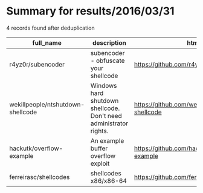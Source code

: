 
# Summary for results/2016/03/31
    
4 records found after deduplication

| full_name | description | html_url | matched_list | matched_count | pushed_at | size | stargazers_count | language | forks_count |
|-----------------------------------|-------------------------------------------------------------------|------------------------------------------------------|----------------|-----------------|---------------------------|--------|--------------------|------------|---------------|
| r4yz0r/subencoder | subencoder - obfuscate your shellcode | https://github.com/r4yz0r/subencoder | ['shellcode'] | 1 | 2016-03-31 21:06:14+00:00 | 25 | 3 | C | 0 |
| wekillpeople/ntshutdown-shellcode | Windows hard shutdown shellcode. Don't need administrator rights. | https://github.com/wekillpeople/ntshutdown-shellcode | ['shellcode'] | 1 | 2016-03-31 14:22:52+00:00 | 2 | 12 | Assembly | 6 |
| hackutk/overflow-example | An example buffer overflow exploit | https://github.com/hackutk/overflow-example | ['exploit'] | 1 | 2016-03-31 18:00:57+00:00 | 4 | 5 | Python | 0 |
| ferreirasc/shellcodes | shellcodes x86/x86-64 | https://github.com/ferreirasc/shellcodes | ['shellcode'] | 1 | 2016-03-31 23:47:02+00:00 | 2 | 0 | Python | 1 |
